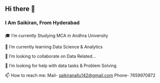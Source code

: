 ## Hi there 👋
### I Am Saikiran, From Hyderabad

###
🎓 I’m currently Studying MCA in Andhra University

🌱 I’m currently learning Data Science & Analytics

👯 I’m looking to collaborate on Data Related...

🤔 I’m looking for help with data tasks & Problem Solving

📫 How to reach me: Mail- saikiranallu142@gmail.com
                    Phone- 7659970872 
### 
